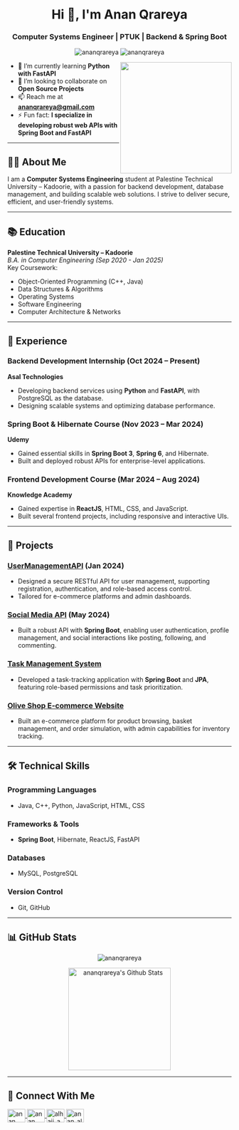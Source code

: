 <h1 align="center">Hi 👋, I'm Anan Qrareya</h1>
<h3 align="center">Computer Systems Engineer | PTUK | Backend & Spring Boot</h3>

<p align="center">
  <img src="https://komarev.com/ghpvc/?username=ananqrareya&label=Profile%20views&color=0e75b6&style=flat" alt="ananqrareya" />
  <img src="https://img.shields.io/github/followers/ananqrareya?label=Followers" alt="ananqrareya" />
</p>

<img align="right" src="https://user-images.githubusercontent.com/63050133/156676671-d5b2e362-97d4-4404-9447-dd71ddfea82f.gif" width="250px"/>

- 🌱 I’m currently learning **Python with FastAPI**  
- 👯 I’m looking to collaborate on **Open Source Projects**  
- 📫 Reach me at **ananqrareya@gmail.com**  
- ⚡ Fun fact: **I specialize in developing robust web APIs with Spring Boot and FastAPI**  

---

## 👩‍💻 About Me  

I am a **Computer Systems Engineering** student at Palestine Technical University – Kadoorie, with a passion for backend development, database management, and building scalable web solutions. I strive to deliver secure, efficient, and user-friendly systems.  

---

## 📚 Education  

**Palestine Technical University – Kadoorie**  
*B.A. in Computer Engineering (Sep 2020 - Jan 2025)*  
Key Coursework:  
- Object-Oriented Programming (C++, Java)  
- Data Structures & Algorithms  
- Operating Systems  
- Software Engineering  
- Computer Architecture & Networks  

---

## 💼 Experience  

### **Backend Development Internship** (Oct 2024 – Present)  
**Asal Technologies**  
- Developing backend services using **Python** and **FastAPI**, with PostgreSQL as the database.  
- Designing scalable systems and optimizing database performance.  

### **Spring Boot & Hibernate Course** (Nov 2023 – Mar 2024)  
**Udemy**  
- Gained essential skills in **Spring Boot 3**, **Spring 6**, and Hibernate.  
- Built and deployed robust APIs for enterprise-level applications.  

### **Frontend Development Course** (Mar 2024 – Aug 2024)  
**Knowledge Academy**  
- Gained expertise in **ReactJS**, HTML, CSS, and JavaScript.  
- Built several frontend projects, including responsive and interactive UIs.  

---

## 🚀 Projects  

### [**UserManagementAPI**](#) (Jan 2024)  
- Designed a secure RESTful API for user management, supporting registration, authentication, and role-based access control.  
- Tailored for e-commerce platforms and admin dashboards.  

### [**Social Media API**](#) (May 2024)  
- Built a robust API with **Spring Boot**, enabling user authentication, profile management, and social interactions like posting, following, and commenting.  

### [**Task Management System**](#)  
- Developed a task-tracking application with **Spring Boot** and **JPA**, featuring role-based permissions and task prioritization.  

### [**Olive Shop E-commerce Website**](#)  
- Built an e-commerce platform for product browsing, basket management, and order simulation, with admin capabilities for inventory tracking.  

---

## 🛠 Technical Skills  

### Programming Languages  
- Java, C++, Python, JavaScript, HTML, CSS  

### Frameworks & Tools  
- **Spring Boot**, Hibernate, ReactJS, FastAPI  

### Databases  
- MySQL, PostgreSQL  

### Version Control  
- Git, GitHub  

---

## 📊 GitHub Stats  

<p align="center">
  <img src="https://github-readme-streak-stats.herokuapp.com/?user=ananqrareya&theme=tokyonight_duo" alt="ananqrareya" />
</p>
<p align="center">
  <img alt="ananqrareya's Github Stats" src="https://github-readme-stats.vercel.app/api?username=ananqrareya&show_icons=true&count_private=true&locale=en&theme=tokyonight&layout=compact" height="230px"/>
</p>

---

## 📩 Connect With Me  

<p align="left">
  <a href="https://www.linkedin.com/in/anan-qrareya-31213a283/" target="blank">
    <img align="center" src="https://raw.githubusercontent.com/rahuldkjain/github-profile-readme-generator/master/src/images/icons/Social/linked-in-alt.svg" alt="anan qrareya" height="30" width="40" />
  </a>
  <a href="https://www.facebook.com/profile.php?id=100010930628618" target="blank">
    <img align="center" src="https://raw.githubusercontent.com/rahuldkjain/github-profile-readme-generator/master/src/images/icons/Social/facebook.svg" alt="anan al-hajj" height="30" width="40" />
  </a>
  <a href="https://instagram.com/alhajj_anan" target="blank">
    <img align="center" src="https://raw.githubusercontent.com/rahuldkjain/github-profile-readme-generator/master/src/images/icons/Social/instagram.svg" alt="alhajj_anan" height="30" width="40" />
  </a>
  <a href="https://discord.gg/anan_alhajj" target="blank">
    <img align="center" src="https://raw.githubusercontent.com/rahuldkjain/github-profile-readme-generator/master/src/images/icons/Social/discord.svg" alt="anan_alhajj" height="30" width="40" />
  </a>
</p>
